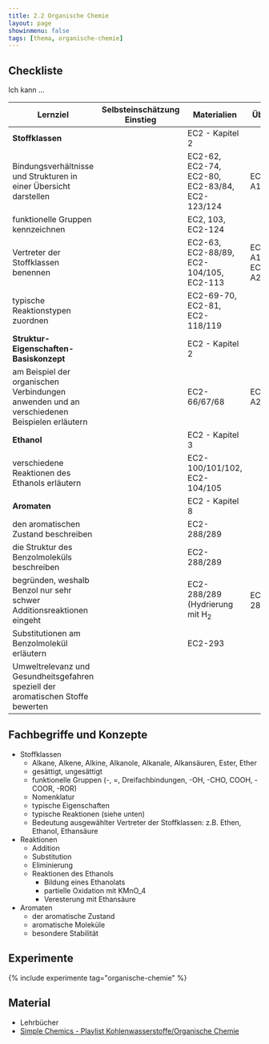 ```yaml
---
title: 2.2 Organische Chemie
layout: page
showinmenu: false
tags: [thema, organische-chemie]
---
```


## Checkliste

Ich kann ...

| Lernziel | Selbsteinschätzung <br />Einstieg | Materialien | Übungen | Selbsteinschätzung <br />Ausstieg |
| ---   | ---      | ---         | ---     | ---      |
| **Stoffklassen** | | EC2 - Kapitel 2 | | |
| Bindungsverhältnisse und Strukturen in einer Übersicht darstellen | | EC2-62, EC2-74, EC2-80, EC2-83/84, EC2-123/124 | EC2-74-A1 | |
| funktionelle Gruppen kennzeichnen | | EC2, 103, EC2-124 | | |
| Vertreter der Stoffklassen benennen | | EC2-63, EC2-88/89, EC2-104/105, EC2-113 | EC2-63-A1/A2/A3, EC2-88-A2 | |
| typische Reaktionstypen zuordnen | | EC2-69-70, EC2-81, EC2-118/119 | | |
| **Struktur-Eigenschaften-Basiskonzept** | | EC2 - Kapitel 2 | | |
| am Beispiel der organischen Verbindungen anwenden und an verschiedenen Beispielen erläutern | | EC2-66/67/68 | EC2-68-A2 | |
| **Ethanol** | | EC2 - Kapitel 3 | | |
| verschiedene Reaktionen des Ethanols erläutern | | EC2-100/101/102, EC2-104/105 | | |
| **Aromaten** | | EC2 - Kapitel 8 | | |
| den aromatischen Zustand beschreiben | | EC2-288/289 | | |
| die Struktur des Benzolmoleküls beschreiben | | EC2-288/289 | | |
| begründen, weshalb Benzol nur sehr schwer Additionsreaktionen eingeht | | EC2-288/289 (Hydrierung mit H<sub>2</sub> | EC2-288-A2 | |
| Substitutionen am Benzolmolekül erläutern | | EC2-293 | | |
| Umweltrelevanz und Gesundheitsgefahren speziell der aromatischen Stoffe bewerten | | | | |

## Fachbegriffe und Konzepte

- Stoffklassen
	- Alkane, Alkene, Alkine, Alkanole, Alkanale, Alkansäuren, Ester, Ether
	- gesättigt, ungesättigt
	- funktionelle Gruppen (-, =, Dreifachbindungen, -OH, -CHO, COOH, -COOR, -ROR)
	- Nomenklatur
	- typische Eigenschaften
	- typische Reaktionen (siehe unten)
	- Bedeutung ausgewählter Vertreter der Stoffklassen: z.B. Ethen, Ethanol, Ethansäure
- Reaktionen
	- Addition
	- Substitution
	- Eliminierung
	- Reaktionen des Ethanols
		- Bildung eines Ethanolats
		- partielle Oxidation mit KMnO_4
		- Veresterung mit Ethansäure
- Aromaten
	- der aromatische Zustand
	- aromatische Moleküle
	- besondere Stabilität

## Experimente

{% include experimente tag="organische-chemie" %}

## Material

- Lehrbücher
- [Simple Chemics - Playlist Kohlenwasserstoffe/Organische Chemie](https://www.youtube.com/playlist?list=PLlxOW5VSfflN-oLME1UaU7YrwSXwu36QA)


